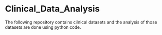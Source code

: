 # Clinical_Data_Analysis

The following repository contains cilnical datasets and the analysis of those datasets are done using python code.
